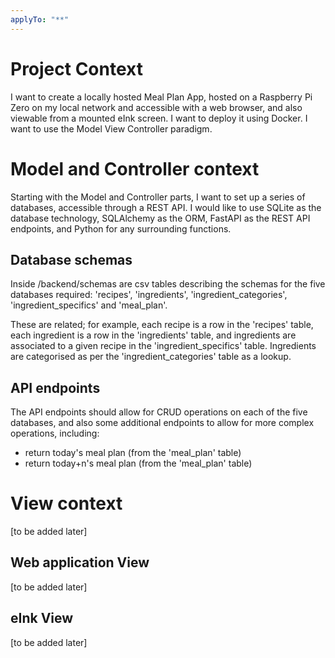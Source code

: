 ```yaml
---
applyTo: "**"
---
```

# Project Context
I want to create a locally hosted Meal Plan App, hosted on a Raspberry Pi Zero on my local network and accessible with a web browser, and also viewable from a mounted eInk screen. I want to deploy it using Docker. I want to use the Model View Controller paradigm.

# Model and Controller context
Starting with the Model and Controller parts, I want to set up a series of databases, accessible through a REST API. I would like to use SQLite as the database technology, SQLAlchemy as the ORM, FastAPI as the REST API endpoints, and Python for any surrounding functions. 

## Database schemas
Inside /backend/schemas are csv tables describing the schemas for the five databases required: 'recipes', 'ingredients', 'ingredient_categories', 'ingredient_specifics' and 'meal_plan'.

These are related; for example, each recipe is a row in the 'recipes' table, each ingredient is a row in the 'ingredients' table, and ingredients are associated to a given recipe in the 'ingredient_specifics' table. Ingredients are categorised as per the 'ingredient_categories' table as a lookup.

## API endpoints
The API endpoints should allow for CRUD operations on each of the five databases, and also some additional endpoints to allow for more complex operations, including:
- return today's meal plan (from the 'meal_plan' table)
- return today+n's meal plan (from the 'meal_plan' table)

# View context
[to be added later]

## Web application View
[to be added later]

## eInk View
[to be added later]